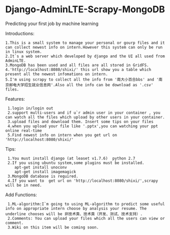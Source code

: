 # Django-AdminLTE-Scrapy-MongoDB
 Predicting your first job by machine learning

Introductions:

    1.This is a small system to manage your personal or gourp files and it can collect newest info on intern.However this system can only be run in linux system.
    2.It`s a web server which developed by django and the UI all used from AdminLTE.
    3.MongoDB has been used and all files are all stored in GridFS. 
    4.'http://localhost:8080/shixi/' this url show you a table which present all the newest infomations on intern.
    5.I'm using scrapy to collect all the info from '南大小百合bbs' and '南京邮电大学招生就业信息网'.Also all the info can be download as '.csv' files.
    

Features:

     1.login in/login out
     2.support multi-users and if u`r admin user in your container , you can watch all the files which upload by other users in your container. 
     3.upload files and download them. Insert some tips on your files
     4.when you upload your file like '.pptx',you can watching your ppt online real-time
     5.Find newest info on intern when you get url on 'http://localhost:8080/shixi/'
     
Tips:

     1.You must install django (at leaset v1.7.6)  python 2.7 
     2.If you using ubuntu system,some plugins must be installed.
        apt-get install unoconv
        apt-get install imagemagick
     3.MongoDB database is required.
     4.If you want to  get url on 'http://localhost:8080/shixi/',scrapy will be in need.

Add Functions:

     1.ML-algorithm:I`m going to using ML-algorithm to predict some useful info on appropriate intern choose by analysis your resume. The underline chooses will be 非技术类、技术类（开发、测试、技术支持）.
     2.Comments: You can upload your files which all the users can view or comment.
     3.Wiki on this item will be coming soon.
